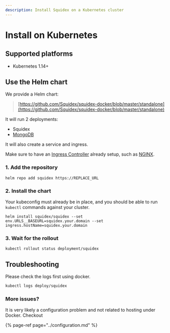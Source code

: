 ```yaml
---
description: Install Squidex on a Kubernetes cluster
---
```


# Install on Kubernetes

## Supported platforms

* Kubernetes 1.14+

## Use the Helm chart

We provide a Helm chart:

> [https://github.com/Squidex/squidex-docker/blob/master/standalone](https://github.com/Squidex/squidex-docker/blob/master/standalone)

It will run 2 deployments:

* Squidex
* [MongoDB](https://www.mongodb.com/de)

It will also create a service and ingress. 

Make sure to have an [Ingress Controller](https://kubernetes.io/docs/concepts/services-networking/ingress-controllers/) already setup, such as [NGINX](https://www.nginx.com/products/nginx-ingress-controller/).

### 1. Add the repository

```
helm repo add squidex https://REPLACE_URL
```

### 2. Install the chart

Your kubeconfig must already be in place, and you should be able to run `kubectl` commands against your cluster.

```
helm install squidex/squidex --set env.URLS__BASEURL=squidex.your.domain --set ingress.hostName=squidex.your.domain
```

### 3. Wait for the rollout

```
kubectl rollout status deployment/squidex
```

## Troubleshooting

Please check the logs first using docker.

```bash
kubectl logs deploy/squidex
```

### More issues?

It is very likely a configuration problem and not related to hosting under Docker. Checkout

{% page-ref page="../configuration.md" %}

